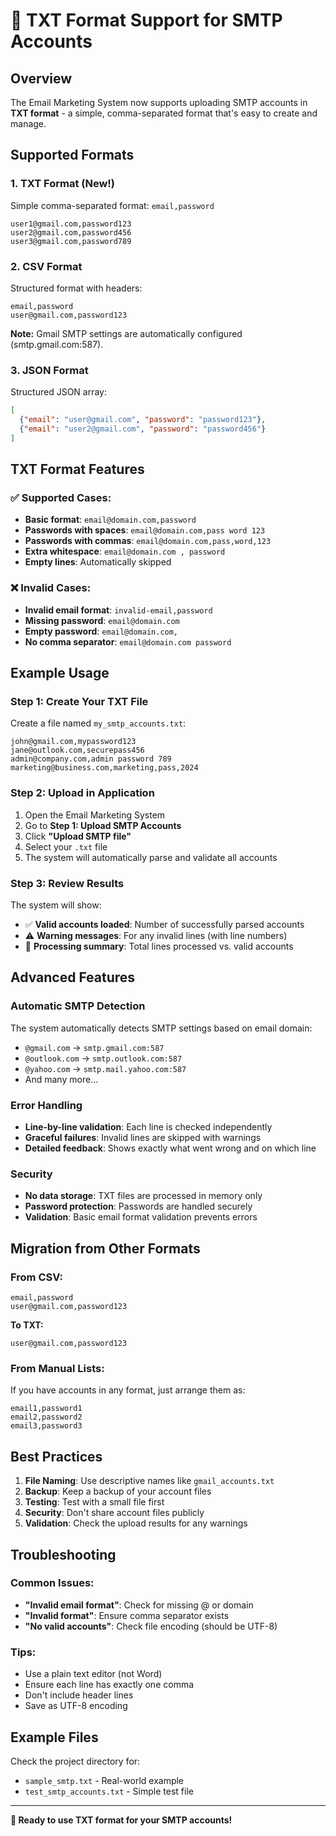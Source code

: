 # 📧 TXT Format Support for SMTP Accounts

## Overview
The Email Marketing System now supports uploading SMTP accounts in **TXT format** - a simple, comma-separated format that's easy to create and manage.

## Supported Formats

### 1. **TXT Format** (New!)
Simple comma-separated format: `email,password`
```
user1@gmail.com,password123
user2@gmail.com,password456
user3@gmail.com,password789
```

### 2. **CSV Format**
Structured format with headers:
```csv
email,password
user@gmail.com,password123
```

**Note:** Gmail SMTP settings are automatically configured (smtp.gmail.com:587).

### 3. **JSON Format**
Structured JSON array:
```json
[
  {"email": "user@gmail.com", "password": "password123"},
  {"email": "user2@gmail.com", "password": "password456"}
]
```

## TXT Format Features

### ✅ **Supported Cases:**
- **Basic format**: `email@domain.com,password`
- **Passwords with spaces**: `email@domain.com,pass word 123`
- **Passwords with commas**: `email@domain.com,pass,word,123`
- **Extra whitespace**: ` email@domain.com , password `
- **Empty lines**: Automatically skipped

### ❌ **Invalid Cases:**
- **Invalid email format**: `invalid-email,password`
- **Missing password**: `email@domain.com`
- **Empty password**: `email@domain.com,`
- **No comma separator**: `email@domain.com password`

## Example Usage

### Step 1: Create Your TXT File
Create a file named `my_smtp_accounts.txt`:
```
john@gmail.com,mypassword123
jane@outlook.com,securepass456
admin@company.com,admin password 789
marketing@business.com,marketing,pass,2024
```

### Step 2: Upload in Application
1. Open the Email Marketing System
2. Go to **Step 1: Upload SMTP Accounts**
3. Click **"Upload SMTP file"**
4. Select your `.txt` file
5. The system will automatically parse and validate all accounts

### Step 3: Review Results
The system will show:
- ✅ **Valid accounts loaded**: Number of successfully parsed accounts
- ⚠️ **Warning messages**: For any invalid lines (with line numbers)
- 📄 **Processing summary**: Total lines processed vs. valid accounts

## Advanced Features

### **Automatic SMTP Detection**
The system automatically detects SMTP settings based on email domain:
- `@gmail.com` → `smtp.gmail.com:587`
- `@outlook.com` → `smtp.outlook.com:587`
- `@yahoo.com` → `smtp.mail.yahoo.com:587`
- And many more...

### **Error Handling**
- **Line-by-line validation**: Each line is checked independently
- **Graceful failures**: Invalid lines are skipped with warnings
- **Detailed feedback**: Shows exactly what went wrong and on which line

### **Security**
- **No data storage**: TXT files are processed in memory only
- **Password protection**: Passwords are handled securely
- **Validation**: Basic email format validation prevents errors

## Migration from Other Formats

### From CSV:
```csv
email,password
user@gmail.com,password123
```
**To TXT:**
```
user@gmail.com,password123
```

### From Manual Lists:
If you have accounts in any format, just arrange them as:
```
email1,password1
email2,password2
email3,password3
```

## Best Practices

1. **File Naming**: Use descriptive names like `gmail_accounts.txt`
2. **Backup**: Keep a backup of your account files
3. **Testing**: Test with a small file first
4. **Security**: Don't share account files publicly
5. **Validation**: Check the upload results for any warnings

## Troubleshooting

### Common Issues:
- **"Invalid email format"**: Check for missing @ or domain
- **"Invalid format"**: Ensure comma separator exists
- **"No valid accounts"**: Check file encoding (should be UTF-8)

### Tips:
- Use a plain text editor (not Word)
- Ensure each line has exactly one comma
- Don't include header lines
- Save as UTF-8 encoding

## Example Files

Check the project directory for:
- `sample_smtp.txt` - Real-world example
- `test_smtp_accounts.txt` - Simple test file

---

**📧 Ready to use TXT format for your SMTP accounts!**